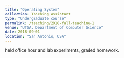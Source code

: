 ```yaml
---
title: "Operating System"
collection: Teaching Assistant 
type: "Undergraduate course"
permalink: /teaching/2018-fall-teaching-1
venue: "UTSA, Department of Computer Science"
date: 2018-09-01
location: "San Antonio, USA"
---
```


held office hour and lab experiments, graded homework.
